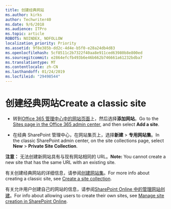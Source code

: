 ```yaml
---
title: 创建经典网站
ms.author: kirks
author: Techwriter40
ms.date: 9/6/2018
ms.audience: ITPro
ms.topic: article
ROBOTS: NOINDEX, NOFOLLOW
localization_priority: Priority
ms.assetid: 9f8e385b-dd2c-4d4e-b5f0-e28a24db4d83
ms.openlocfilehash: 5cf8511c2b7322f40aa8e911ced63980b8e800ed
ms.sourcegitcommit: e2864efcfb493b6e46b662b746661a61232bdba7
ms.translationtype: MT
ms.contentlocale: zh-CN
ms.lasthandoff: 01/24/2019
ms.locfileid: "29498544"
---
```

# <a name="create-a-classic-site"></a><span data-ttu-id="6a1c6-102">创建经典网站</span><span class="sxs-lookup"><span data-stu-id="6a1c6-102">Create a classic site</span></span>

- <span data-ttu-id="6a1c6-103">转到[Office 365 管理中心中的网站页面](https://portal.office.com/adminportal/home#/SitesList)上，然后选择**添加网站**。</span><span class="sxs-lookup"><span data-stu-id="6a1c6-103">Go to the [Sites page in the Office 365 admin center](https://portal.office.com/adminportal/home#/SitesList), and then select **Add a site**.</span></span> 
    
- <span data-ttu-id="6a1c6-104">在经典 SharePoint 管理中心，在网站集页上，选择**新建** \> **专用网站集**。</span><span class="sxs-lookup"><span data-stu-id="6a1c6-104">In the classic SharePoint admin center, on the site collections page, select **New** \> **Private Site Collection**.</span></span> 
    
 <span data-ttu-id="6a1c6-105">**注意：** 无法创建新网站具有与现有网站相同的 URL。</span><span class="sxs-lookup"><span data-stu-id="6a1c6-105">**Note:** You cannot create a new site that has the same URL with an existing site.</span></span> 
  
<span data-ttu-id="6a1c6-106">有关创建经典网站的详细信息，请参阅[创建网站集](https://go.microsoft.com/fwlink/?linkid=866295)。</span><span class="sxs-lookup"><span data-stu-id="6a1c6-106">For more info about creating a classic site, see [Create a site collection](https://go.microsoft.com/fwlink/?linkid=866295).</span></span>
  
<span data-ttu-id="6a1c6-107">有关允许用户创建自己的网站的信息，请参阅[SharePoint Online 中的管理网站创建](https://go.microsoft.com/fwlink/?linkid=866296)。</span><span class="sxs-lookup"><span data-stu-id="6a1c6-107">For info about allowing users to create their own sites, see [Manage site creation in SharePoint Online](https://go.microsoft.com/fwlink/?linkid=866296).</span></span>
  


